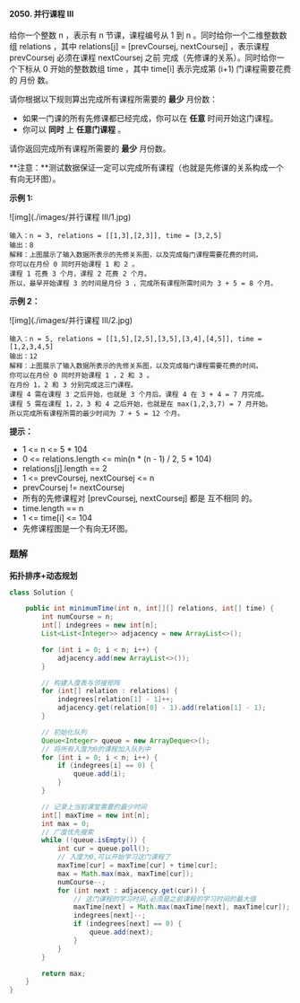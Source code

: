 #### 2050. 并行课程 III

给你一个整数 n ，表示有 n 节课，课程编号从 1 到 n 。同时给你一个二维整数数组 relations ，其中 relations[j] = [prevCoursej, nextCoursej] ，表示课程 prevCoursej 必须在课程 nextCoursej 之前 完成（先修课的关系）。同时给你一个下标从 0 开始的整数数组 time ，其中 time[i] 表示完成第 (i+1) 门课程需要花费的 月份 数。

请你根据以下规则算出完成所有课程所需要的 **最少** 月份数：

- 如果一门课的所有先修课都已经完成，你可以在 **任意** 时间开始这门课程。
- 你可以 **同时** 上 **任意门课程** 。

请你返回完成所有课程所需要的 **最少** 月份数。

**注意：**测试数据保证一定可以完成所有课程（也就是先修课的关系构成一个有向无环图）。

**示例 1:**

![img](./images/并行课程 III/1.jpg)

```shell
输入：n = 3, relations = [[1,3],[2,3]], time = [3,2,5]
输出：8
解释：上图展示了输入数据所表示的先修关系图，以及完成每门课程需要花费的时间。
你可以在月份 0 同时开始课程 1 和 2 。
课程 1 花费 3 个月，课程 2 花费 2 个月。
所以，最早开始课程 3 的时间是月份 3 ，完成所有课程所需时间为 3 + 5 = 8 个月。
```

**示例 2：**

![img](./images/并行课程 III/2.jpg)

```shell
输入：n = 5, relations = [[1,5],[2,5],[3,5],[3,4],[4,5]], time = [1,2,3,4,5]
输出：12
解释：上图展示了输入数据所表示的先修关系图，以及完成每门课程需要花费的时间。
你可以在月份 0 同时开始课程 1 ，2 和 3 。
在月份 1，2 和 3 分别完成这三门课程。
课程 4 需在课程 3 之后开始，也就是 3 个月后。课程 4 在 3 + 4 = 7 月完成。
课程 5 需在课程 1，2，3 和 4 之后开始，也就是在 max(1,2,3,7) = 7 月开始。
所以完成所有课程所需的最少时间为 7 + 5 = 12 个月。
```

**提示：**

* 1 <= n <= 5 * 104
* 0 <= relations.length <= min(n * (n - 1) / 2, 5 * 104)
* relations[j].length == 2
* 1 <= prevCoursej, nextCoursej <= n
* prevCoursej != nextCoursej
* 所有的先修课程对 [prevCoursej, nextCoursej] 都是 互不相同 的。
* time.length == n
* 1 <= time[i] <= 104
* 先修课程图是一个有向无环图。

### 题解

**拓扑排序+动态规划**

```java
class Solution {

    public int minimumTime(int n, int[][] relations, int[] time) {
        int numCourse = n;
        int[] indegrees = new int[n];
        List<List<Integer>> adjacency = new ArrayList<>();

        for (int i = 0; i < n; i++) {
            adjacency.add(new ArrayList<>());
        }

        // 构建入度表与邻接矩阵
        for (int[] relation : relations) {
            indegrees[relation[1] - 1]++;
            adjacency.get(relation[0] - 1).add(relation[1] - 1);
        }

        // 初始化队列
        Queue<Integer> queue = new ArrayDeque<>();
        // 将所有入度为0的课程加入队列中
        for (int i = 0; i < n; i++) {
            if (indegrees[i] == 0) {
                queue.add(i);
            }
        }

        // 记录上当前课堂需要的最少时间
        int[] maxTime = new int[n];
        int max = 0;
        // 广度优先搜索
        while (!queue.isEmpty()) {
            int cur = queue.poll();
            // 入度为0,可以开始学习这门课程了
            maxTime[cur] = maxTime[cur] + time[cur];
            max = Math.max(max, maxTime[cur]);
            numCourse--;
            for (int next : adjacency.get(cur)) {
                // 这门课程的学习时间,必须是之前课程的学习时间的最大值
                maxTime[next] = Math.max(maxTime[next], maxTime[cur]);
                indegrees[next]--;
                if (indegrees[next] == 0) {
                    queue.add(next);
                }
            }
        }

        return max;
    }
}
```

